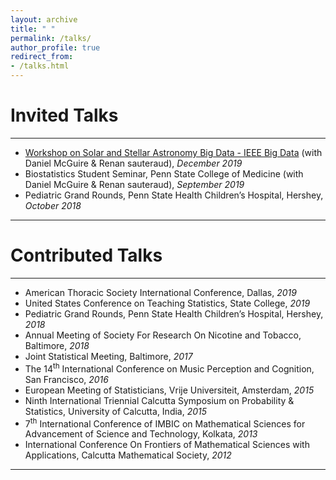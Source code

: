 ```yaml
---
layout: archive
title: " "
permalink: /talks/
author_profile: true
redirect_from: 
- /talks.html
---
```


# Invited Talks

---

* <span style ="color:purple"> [Workshop on Solar and Stellar Astronomy Big Data - IEEE Big Data](https://grid.cs.gsu.edu/rangryk/workshops/SABID19/default.html)</span> (with Daniel McGuire & Renan sauteraud), *December 2019*
* Biostatistics Student Seminar, Penn State College of Medicine (with Daniel McGuire & Renan sauteraud), *September 2019*
* Pediatric Grand Rounds, Penn State Health Children’s Hospital, Hershey, *October 2018*

---

# Contributed Talks

---

* American Thoracic Society International Conference, Dallas, *2019*
* United States Conference on Teaching Statistics, State College, *2019*
* Pediatric Grand Rounds, Penn State Health Children’s Hospital, Hershey, *2018*
* Annual Meeting of Society For Research On Nicotine and Tobacco, Baltimore, *2018*
* Joint Statistical Meeting, Baltimore, *2017*
* The 14<sup>th</sup> International Conference on Music Perception and Cognition, San Francisco, *2016*
* European Meeting of Statisticians, Vrije Universiteit, Amsterdam, *2015*
* Ninth International Triennial Calcutta Symposium on Probability & Statistics, University of Calcutta, India, *2015*
* 7<sup>th</sup> International Conference of IMBIC on Mathematical Sciences for Advancement of Science and Technology, Kolkata, *2013*
* International Conference On Frontiers of Mathematical Sciences with Applications, Calcutta Mathematical Society, *2012*

---
